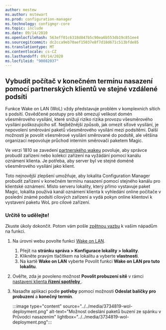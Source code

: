 ```yaml
---
author: mestew
ms.author: mstewart
ms.prod: configuration-manager
ms.technology: configmgr-core
ms.topic: include
ms.date: 09/14/2010
ms.openlocfilehash: 563eff01c6318d847b5c90ea6b553db19c851ee4
ms.sourcegitcommit: dc2cca9eb70aef15037e8f7d18d671c513bfde85
ms.translationtype: MT
ms.contentlocale: cs-CZ
ms.lasthandoff: 09/14/2020
ms.locfileid: "90082037"
---
```

## <a name="wake-machine-at-deployment-deadline-using-peer-clients-on-the-same-remote-subnet"></a><a name="bkmk_wol"></a> Vybudit počítač v konečném termínu nasazení pomocí partnerských klientů ve stejné vzdálené podsíti
<!--3734819-->

Funkce Wake on LAN (WoL) vždy představuje problém v komplexních sítích s podsítí. Osvědčené postupy pro sítě omezují velikost domén všesměrového vysílání, které snižují riziko rizika provozu všesměrového vysílání poškozujícího síť. Nejběžnější způsob, jak omezit síťové vysílání, je nepovolení směrování paketů všesměrového vysílání mezi podsítěmi. Další možností je povolit všesměrové vysílání směrované do podsítě, ale většina organizací nepovoluje průchod interním směrovači paketem Magic.

Ve verzi 1810 se zavedení [partnerského wakeu](../../../../clients/deploy/configure-wake-on-lan.md#bkmk_wol-1810) povoluje, aby správce probudil zařízení nebo kolekci zařízení na vyžádání pomocí kanálu oznámení klienta. Je potřeba, aby server byl ve stejné doméně všesměrového vysílání jako klient.

Toto nejnovější zlepšení umožňuje, aby lokalita Configuration Manager probudit zařízení v konečném termínu nasazení pomocí stejného kanálu pro klientské oznámení. Místo serveru lokality, který přímo vystavuje paket Magic, lokalita používá kanál oznámení klienta k vyhledání online počítače v poslední známé podsíti cílových zařízení a vydá pokyn online klientovi k vystavení paketu WoL pro cílové zařízení.

### <a name="try-it-out"></a>Určitě to udělejte!

Zkuste úkoly dokončit. Potom vám pošle [zpětnou vazbu](../../technical-preview-2003.md#bkmk_feedback) k vašim nápadům na funkci.

1. Na úrovni webu povolte funkci [Wake on LAN](../../../../clients/deploy/configure-wake-on-lan.md).
   1. Přejít na **stránku správa > Konfigurace lokality > lokality**.
   1. Klikněte pravým tlačítkem na lokalitu a vyberte **vlastnosti**.
   1. Na kartě **Wake on LAN** vyberte Povolit funkci **Wake on LAN pro tuto lokalitu**.
1. Ověřte, zda je povoleno možnost **Povolit probuzení sítě** v rámci [nastavení klienta **řízení spotřeby** ](../../../../clients/deploy/about-client-settings.md#power-management) .
1. Nasaďte aplikaci podle **potřeby** pomocí možnosti **Odeslat balíčky pro probuzení** a **konečný termín**.

    :::image type="content" source="../../media/3734819-wol-deployment.png" alt-text="Možnost odeslání paketů buzení ze spánku v Průvodci nasazením" lightbox="../../media/3734819-wol-deployment.png":::
